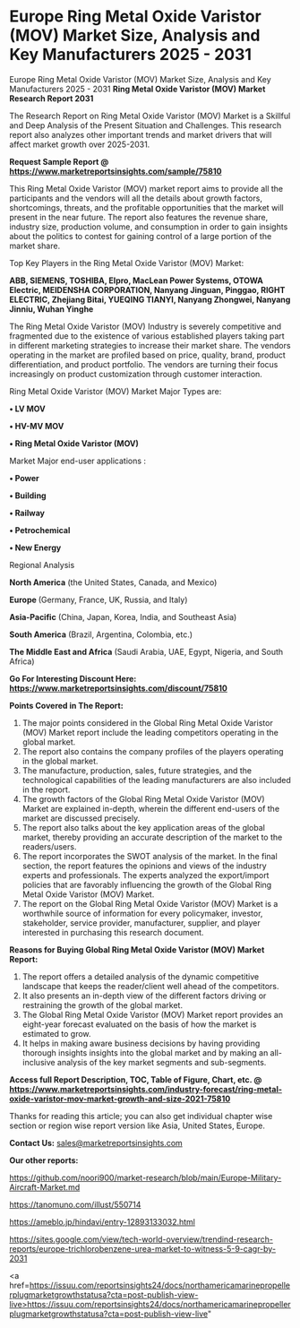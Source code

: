 # Europe Ring Metal Oxide Varistor (MOV) Market Size, Analysis and Key Manufacturers 2025 - 2031
 Europe Ring Metal Oxide Varistor (MOV) Market Size, Analysis and Key Manufacturers 2025 - 2031
<strong>Ring Metal Oxide Varistor (MOV) Market Research Report 2031</strong>

The Research Report on Ring Metal Oxide Varistor (MOV) Market is a Skillful and Deep Analysis of the Present Situation and Challenges. This research report also analyzes other important trends and market drivers that will affect market growth over 2025-2031.

<strong>Request Sample Report @ <a href=https://www.marketreportsinsights.com/sample/75810>https://www.marketreportsinsights.com/sample/75810</a></strong>

This Ring Metal Oxide Varistor (MOV) market report aims to provide all the participants and the vendors will all the details about growth factors, shortcomings, threats, and the profitable opportunities that the market will present in the near future. The report also features the revenue share, industry size, production volume, and consumption in order to gain insights about the politics to contest for gaining control of a large portion of the market share.

Top Key Players in the Ring Metal Oxide Varistor (MOV) Market:

<strong>ABB, SIEMENS, TOSHIBA, Elpro, MacLean Power Systems, OTOWA Electric, MEIDENSHA CORPORATION, Nanyang Jinguan, Pinggao, RIGHT ELECTRIC, Zhejiang Bitai, YUEQING TIANYI, Nanyang Zhongwei, Nanyang Jinniu, Wuhan Yinghe</strong>

The Ring Metal Oxide Varistor (MOV) Industry is severely competitive and fragmented due to the existence of various established players taking part in different marketing strategies to increase their market share. The vendors operating in the market are profiled based on price, quality, brand, product differentiation, and product portfolio. The vendors are turning their focus increasingly on product customization through customer interaction.

Ring Metal Oxide Varistor (MOV) Market Major Types are:

<strong>• LV MOV

• HV-MV MOV

• Ring Metal Oxide Varistor (MOV)</strong>

Market Major end-user applications :

<strong>• Power

• Building

• Railway

• Petrochemical

• New Energy</strong>

Regional Analysis

</u><strong><b>North America</b></strong> (the United States, Canada, and Mexico)

<strong><b>Europe </b></strong>(Germany, France, UK, Russia, and Italy)

<strong><b>Asia-Pacific</b></strong> (China, Japan, Korea, India, and Southeast Asia)

<strong><b>South America</b></strong> (Brazil, Argentina, Colombia, etc.)

<strong><b>The Middle East and Africa</b></strong> (Saudi Arabia, UAE, Egypt, Nigeria, and South Africa)

<strong>Go For Interesting Discount Here: <a href=https://www.marketreportsinsights.com/discount/75810>https://www.marketreportsinsights.com/discount/75810</a></strong>

<strong>Points Covered in The Report:</strong>
<ol>
  <li>The major points considered in the Global Ring Metal Oxide Varistor (MOV) Market report include the leading competitors operating in the global market.</li>
  <li>The report also contains the company profiles of the players operating in the global market.</li>
  <li>The manufacture, production, sales, future strategies, and the technological capabilities of the leading manufacturers are also included in the report.</li>
  <li>The growth factors of the Global Ring Metal Oxide Varistor (MOV) Market are explained in-depth, wherein the different end-users of the market are discussed precisely.</li>
  <li>The report also talks about the key application areas of the global market, thereby providing an accurate description of the market to the readers/users.</li>
  <li>The report incorporates the SWOT analysis of the market. In the final section, the report features the opinions and views of the industry experts and professionals. The experts analyzed the export/import policies that are favorably influencing the growth of the Global Ring Metal Oxide Varistor (MOV) Market.</li>
  <li>The report on the Global Ring Metal Oxide Varistor (MOV) Market is a worthwhile source of information for every policymaker, investor, stakeholder, service provider, manufacturer, supplier, and player interested in purchasing this research document.</li>
</ol>
<strong>Reasons for Buying Global Ring Metal Oxide Varistor (MOV) Market Report:</strong>

<ol>
  <li>The report offers a detailed analysis of the dynamic competitive landscape that keeps the reader/client well ahead of the competitors.</li>
  <li>It also presents an in-depth view of the different factors driving or restraining the growth of the global market.</li>
  <li>The Global Ring Metal Oxide Varistor (MOV) Market report provides an eight-year forecast evaluated on the basis of how the market is estimated to grow.</li>
  <li>It helps in making aware business decisions by having providing thorough insights insights into the global market and by making an all-inclusive analysis of the key market segments and sub-segments.</li>
</ol>
<strong>Access full Report Description, TOC, Table of Figure, Chart, etc. @ <a href=https://www.marketreportsinsights.com/industry-forecast/ring-metal-oxide-varistor-mov-market-growth-and-size-2021-75810>https://www.marketreportsinsights.com/industry-forecast/ring-metal-oxide-varistor-mov-market-growth-and-size-2021-75810</a></strong>


Thanks for reading this article; you can also get individual chapter wise section or region wise report version like Asia, United States, Europe.

<strong>Contact Us:</strong>
sales@marketreportsinsights.com

<strong>Our other reports:</strong>

<a href=https://github.com/noori900/market-research/blob/main/Europe-Military-Aircraft-Market.md>https://github.com/noori900/market-research/blob/main/Europe-Military-Aircraft-Market.md</a>

<a href=https://tanomuno.com/illust/550714>https://tanomuno.com/illust/550714</a>

<a href=https://ameblo.jp/hindavi/entry-12893133032.html>https://ameblo.jp/hindavi/entry-12893133032.html</a>

<a href=https://sites.google.com/view/tech-world-overview/trendind-research-reports/europe-trichlorobenzene-urea-market-to-witness-5-9-cagr-by-2031>https://sites.google.com/view/tech-world-overview/trendind-research-reports/europe-trichlorobenzene-urea-market-to-witness-5-9-cagr-by-2031</a>

<a href=https://issuu.com/reportsinsights24/docs/northamericamarinepropellerplugmarketgrowthstatusa?cta=post-publish-view-live>https://issuu.com/reportsinsights24/docs/northamericamarinepropellerplugmarketgrowthstatusa?cta=post-publish-view-live</a>"

